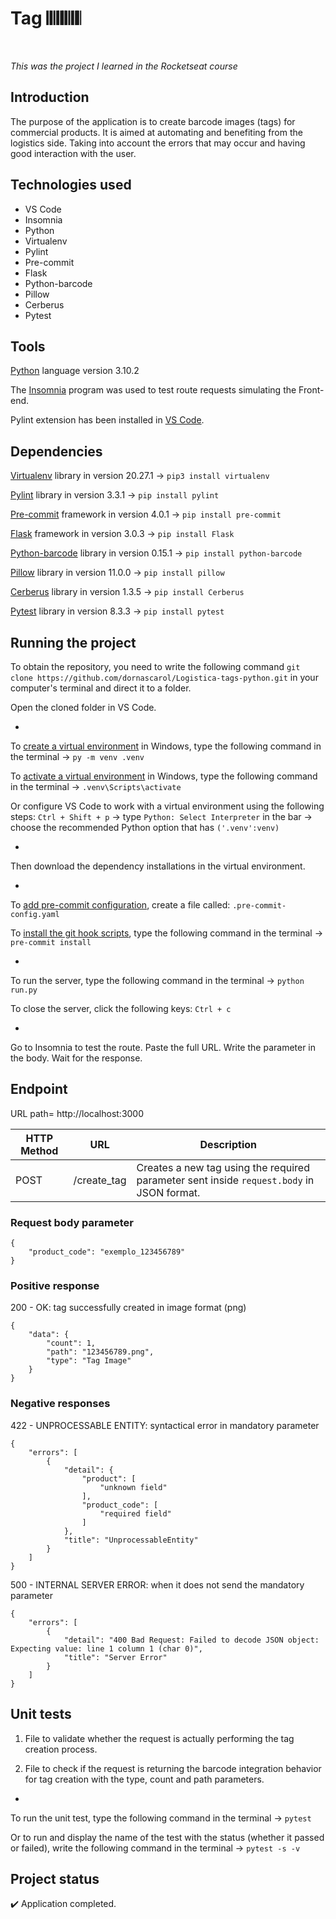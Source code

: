 <h1> Tag 𝄃𝄃𝄂𝄂𝄀𝄁𝄃𝄂𝄂𝄃 </h1>
<br>

_This was the project I learned in the Rocketseat course_

## Introduction
The purpose of the application is to create barcode images (tags) for commercial products. It is aimed at automating and benefiting from the logistics side. Taking into account the errors that may occur and having good interaction with the user.

## Technologies used
- VS Code
- Insomnia
- Python
- Virtualenv
- Pylint
- Pre-commit
- Flask
- Python-barcode
- Pillow
- Cerberus
- Pytest
  

## Tools
<a href= "https://www.python.org/downloads/" target="blank" > Python</a> language version 3.10.2

The <a href="https://insomnia.rest/download" target="_blank" > Insomnia</a> program was used to test route requests simulating the Front-end.

Pylint extension has been installed in <a href = "https://code.visualstudio.com/download" target="_blank" > VS Code</a>.


## Dependencies
<a href= "https://pypi.org/project/virtualenv/" target="_blank" > Virtualenv</a> library in version 20.27.1 → `pip3 install virtualenv`

<a href= "https://pypi.org/project/pylint/" target="_blank" > Pylint</a> library in version 3.3.1 → `pip install pylint`

<a href= "https://pre-commit.com/#install" target="_blank" > Pre-commit</a> framework in version 4.0.1 → `pip install pre-commit`

<a href= "https://pypi.org/project/Flask/" target="_blank" > Flask</a> framework in version 3.0.3  → `pip install Flask`

<a href= "https://pypi.org/project/python-barcode/" target="_blank" > Python-barcode</a> library in version 0.15.1 → `pip install python-barcode` 

<a href= "https://pypi.org/project/pillow/" target="_blank" > Pillow</a> library in version 11.0.0 → `pip install pillow` 

<a href= "https://pypi.org/project/Cerberus/" target="_blank" > Cerberus</a> library in version 1.3.5 → `pip install Cerberus` 

<a href= "https://pypi.org/project/pytest/" target="_blank" > Pytest</a> library in version 8.3.3 → `pip install pytest` 


## Running the project
To obtain the repository, you need to write the following command `git clone https://github.com/dornascarol/Logistica-tags-python.git` in your computer's terminal and direct it to a folder.

Open the cloned folder in VS Code.

-

To <a href= "https://packaging.python.org/en/latest/guides/installing-using-pip-and-virtual-environments/#" target="_blank" > create a virtual environment</a> in Windows, type the following command in the terminal → `py -m venv .venv`

To <a href= "https://packaging.python.org/en/latest/guides/installing-using-pip-and-virtual-environments/#" target="_blank" >  activate a virtual environment</a> in Windows, type the following command in the terminal → `.venv\Scripts\activate`

Or configure VS Code to work with a virtual environment using the following steps: `Ctrl + Shift + p` → type `Python: Select Interpreter` in the bar → choose the recommended Python option that has `('.venv':venv)`

-

Then download the dependency installations in the virtual environment.

-

To <a href= "https://pre-commit.com/#install" target="_blank" > add pre-commit configuration</a>, create a file called: `.pre-commit-config.yaml`

To <a href= "https://pre-commit.com/#install" target="_blank" > install the git hook scripts</a>, type the following command in the terminal → `pre-commit install`

-

To run the server, type the following command in the terminal → `python run.py`  

To close the server, click the following keys: `Ctrl + c`

- 

Go to Insomnia to test the route. Paste the full URL. Write the parameter in the body. Wait for the response.


## Endpoint
<p> URL path= http://localhost:3000 </p>

| HTTP Method | URL             | Description                                                                                           |
| ----------- | --------------  | ------------------------------------------------------------------------------------------------------|
|    POST     | /create_tag     | Creates a new tag using the required parameter sent inside `request.body` in JSON format.             |

### Request body parameter
```
{
	"product_code": "exemplo_123456789"
}

```

### Positive response
200 - OK: tag successfully created in image format (png)

```
{
	"data": {
		"count": 1,
		"path": "123456789.png",
		"type": "Tag Image"
	}
}

```

### Negative responses
422 - UNPROCESSABLE ENTITY: syntactical error in mandatory parameter

```
{
	"errors": [
		{
			"detail": {
				"product": [
					"unknown field"
				],
				"product_code": [
					"required field"
				]
			},
			"title": "UnprocessableEntity"
		}
	]
}

```


500 - INTERNAL SERVER ERROR: when it does not send the mandatory parameter

```
{
	"errors": [
		{
			"detail": "400 Bad Request: Failed to decode JSON object: Expecting value: line 1 column 1 (char 0)",
			"title": "Server Error"
		}
	]
}

```


## Unit tests
1) File to validate whether the request is actually performing the tag creation process.

2) File to check if the request is returning the barcode integration behavior for tag creation with the type, count and path parameters.

-

To run the unit test, type the following command in the terminal → `pytest` 

Or to run and display the name of the test with the status (whether it passed or failed), write the following command in the terminal → `pytest -s -v` 


## Project status
:heavy_check_mark: Application completed.
